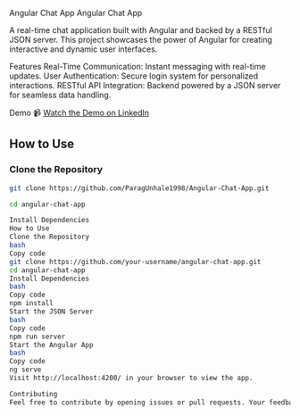Angular Chat App
Angular Chat App

A real-time chat application built with Angular and backed by a RESTful JSON server. This project showcases the power of Angular for creating interactive and dynamic user interfaces.

Features
Real-Time Communication: Instant messaging with real-time updates.
User Authentication: Secure login system for personalized interactions.
RESTful API Integration: Backend powered by a JSON server for seamless data handling.

Demo 📹 [Watch the Demo on LinkedIn](https://www.linkedin.com/posts/parag-unhale_angular-devloper-job-activity-7111949863570800640-Nw8H?utm_source=share&utm_medium=member_desktop)

## How to Use

### Clone the Repository

```bash
git clone https://github.com/ParagUnhale1998/Angular-Chat-App.git

cd angular-chat-app

Install Dependencies
How to Use
Clone the Repository
bash
Copy code
git clone https://github.com/your-username/angular-chat-app.git
cd angular-chat-app
Install Dependencies
bash
Copy code
npm install
Start the JSON Server
bash
Copy code
npm run server
Start the Angular App
bash
Copy code
ng serve
Visit http://localhost:4200/ in your browser to view the app.

Contributing
Feel free to contribute by opening issues or pull requests. Your feedback is highly appreciated!
